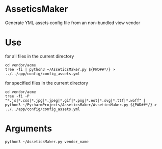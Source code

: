 # AsseticsMaker
Generate YML assets config file from an non-bundled view vendor
# Use
for all files in the current directory
```shell
cd vendor/acme
tree -fi | python3 ~/AsseticsMaker.py ${PWD##*/} > ../../app/config/config_assets.yml
```
for specified files in the current directory
```shell
cd vendor/acme
tree -fi -P "*.js|*.css|*.jpg|*.jpeg|*.gif|*.png|*.eot|*.svg|*.ttf|*.woff" | python3 ~/PycharmProjects/AsseticsMaker/AsseticsMaker.py ${PWD##*/} > ../../app/config/config_assets.yml
```
# Arguments
```shell
python3 ~/AsseticsMaker.py vendor_name
```
